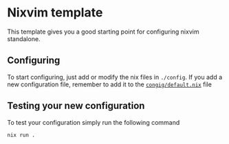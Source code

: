 # Nixvim template

This template gives you a good starting point for configuring nixvim standalone.

## Configuring

To start configuring, just add or modify the nix files in `./config`. If you add a new configuration file, remember to add it to the [`congig/default.nix`](./config/default.nix) file

## Testing your new configuration

To test your configuration simply run the following command

```
nix run .
```
